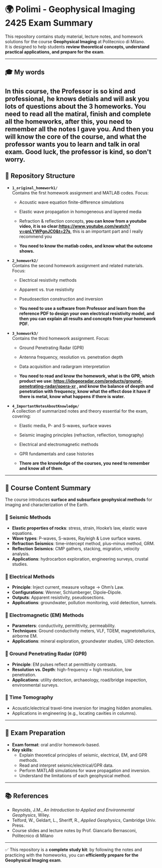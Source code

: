 # 🌍 Polimi - Geophysical Imaging 2425 Exam Summary  

This repository contains study material, lecture notes, and homework solutions for the course **Geophysical Imaging** at Politecnico di Milano.  
It is designed to help students **review theoretical concepts, understand practical applications, and prepare for the exam**.  

---
## 🎓 My words
In this course, the Professor is so kind and professional, he knows detials and will ask you lots of questions about the 3 homeworks.
You need to read all the matiral, finish and complete all the homeworks, after this, you need to remember all the notes I gave you.
And then you will know the core of the course, and what the professor wants you to learn and talk in oral exam.
Good luck, the professor is kind, so don't worry.
---
## 📂 Repository Structure  

- **`1_original_homework1/`**  
  Contains the first homework assignment and MATLAB codes. Focus:  
  - Acoustic wave equation finite-difference simulations  
  - Elastic wave propagation in homogeneous and layered media  
  - Refraction & reflection concepts, **you can know from a youtube video, it is so clear:https://www.youtube.com/watch?v=qnLYWPgnJC0&t=27s**, this is an important part and I really recommend you 
 
  - **You need to know the matlab codes, and know what the outcome shows.**

- **`2_homework2/`**  
  Contains the second homework assignment and related materials. Focus:  
  - Electrical resistivity methods  
  - Apparent vs. true resistivity  
  - Pseudosection construction and inversion
 
  - **You need to use a software from Professor and learn from the reference PDF to design your own electrical resistivity model, and then you can explain all results and concepts from your homework PDF.**

- **`3_homework3/`**  
  Contains the third homework assignment. Focus:  
  - Ground Penetrating Radar (GPR)  
  - Antenna frequency, resolution vs. penetration depth  
  - Data acquisition and radargram interpretation
 
  - **You need to read and know the homework, what is the GPR, which product we use: https://idsgeoradar.com/products/ground-penetrating-radar/opera-xr , and know the balance of deepth and penetration with frequency, know what the effect dose it have if there is metal, know what happens if there is water.**

- **`4_ImportantNotesAboutKnowledge/`**  
  A collection of summarized notes and theory essential for the exam, covering:  
  - Elastic media, P- and S-waves, surface waves  
  - Seismic imaging principles (refraction, reflection, tomography)  
  - Electrical and electromagnetic methods  
  - GPR fundamentals and case histories
 
  - **There are the knowledge of the courses, you need to remember and know all of them.**
---

## 📘 Course Content Summary  

The course introduces **surface and subsurface geophysical methods** for imaging and characterization of the Earth.  

### 🔹 Seismic Methods  
- **Elastic properties of rocks**: stress, strain, Hooke’s law, elastic wave equations.  
- **Wave types**: P-waves, S-waves, Rayleigh & Love surface waves.  
- **Refraction Seismics**: time–intercept method, plus–minus method, GRM.  
- **Reflection Seismics**: CMP gathers, stacking, migration, velocity analysis.  
- **Applications**: hydrocarbon exploration, engineering surveys, crustal studies.  

### 🔹 Electrical Methods  
- **Principle**: Inject current, measure voltage → Ohm’s Law.  
- **Configurations**: Wenner, Schlumberger, Dipole–Dipole.  
- **Outputs**: Apparent resistivity, pseudosections.  
- **Applications**: groundwater, pollution monitoring, void detection, tunnels.  

### 🔹 Electromagnetic (EM) Methods  
- **Parameters**: conductivity, permittivity, permeability.  
- **Techniques**: Ground conductivity meters, VLF, TDEM, magnetotellurics, airborne EM.  
- **Applications**: mineral exploration, groundwater studies, UXO detection.  

### 🔹 Ground Penetrating Radar (GPR)  
- **Principle**: EM pulses reflect at permittivity contrasts.  
- **Resolution vs. Depth**: high-frequency = high resolution, low penetration.  
- **Applications**: utility detection, archaeology, road/bridge inspection, environmental surveys.  

### 🔹 Time Tomography  
- Acoustic/electrical travel-time inversion for imaging hidden anomalies.  
- Applications in engineering (e.g., locating cavities in columns).  

---

## 📝 Exam Preparation  

- **Exam format**: oral and/or homework-based.  
- **Key skills**:  
  - Explain theoretical principles of seismic, electrical, EM, and GPR methods.  
  - Read and interpret seismic/electrical/GPR data.  
  - Perform MATLAB simulations for wave propagation and inversion.  
  - Understand the limitations of each geophysical method.  

---

## 📚 References  

- Reynolds, J.M., *An Introduction to Applied and Environmental Geophysics*, Wiley.  
- Telford, W., Geldart, L., Sheriff, R., *Applied Geophysics*, Cambridge Univ. Press.  
- Course slides and lecture notes by Prof. Giancarlo Bernasconi, Politecnico di Milano  

---

✅ This repository is a **complete study kit**: by following the notes and practicing with the homeworks, you can **efficiently prepare for the Geophysical Imaging exam**.  
